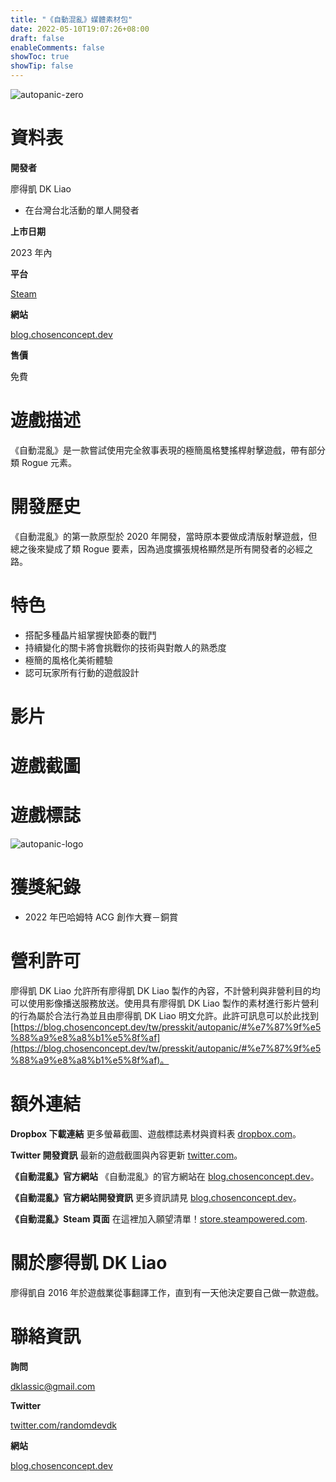 ```yaml
---
title: "《自動混亂》媒體素材包"
date: 2022-05-10T19:07:26+08:00
draft: false
enableComments: false
showToc: true
showTip: false
---
```


<!-- dummy.account@outmail.com -->
<!-- another.account@glook.com -->
![autopanic-zero](/images/games/autopanic/Autopanic_tw.png)

# 資料表

**開發者**

廖得凱 DK Liao

- 在台灣台北活動的單人開發者

**上市日期**

2023 年內

**平台**

[Steam](https://store.steampowered.com/app/1274830/)

**網站**

[blog.chosenconcept.dev](https://blog.chosenconcept.dev/tw/games/autopanic)

**售價**

免費

# 遊戲描述

《自動混亂》是一款嘗試使用完全敘事表現的極簡風格雙搖桿射擊遊戲，帶有部分類 Rogue 元素。

# 開發歷史

《自動混亂》的第一款原型於 2020 年開發，當時原本要做成清版射擊遊戲，但總之後來變成了類 Rogue 要素，因為過度擴張規格顯然是所有開發者的必經之路。

# 特色

- 搭配多種晶片組掌握快節奏的戰鬥
- 持續變化的關卡將會挑戰你的技術與對敵人的熟悉度
- 極簡的風格化美術體驗
- 認可玩家所有行動的遊戲設計

# 影片

# 遊戲截圖

# 遊戲標誌

![autopanic-logo](/images/games/autopanic/LibraryLogoBlack_tw.png)

# 獲獎紀錄

- 2022 年巴哈姆特 ACG 創作大賽－銅賞

<!-- # 文章選輯 -->

# 營利許可

廖得凱 DK Liao 允許所有廖得凱 DK Liao 製作的內容，不計營利與非營利目的均可以使用影像播送服務放送。使用具有廖得凱 DK Liao 製作的素材進行影片營利的行為屬於合法行為並且由廖得凱 DK Liao 明文允許。此許可訊息可以於此找到 [https://blog.chosenconcept.dev/tw/presskit/autopanic/#%e7%87%9f%e5%88%a9%e8%a8%b1%e5%8f%af](https://blog.chosenconcept.dev/tw/presskit/autopanic/#%e7%87%9f%e5%88%a9%e8%a8%b1%e5%8f%af)。

# 額外連結

**Dropbox 下載連結**
更多螢幕截圖、遊戲標誌素材與資料表 [dropbox.com]()。

**Twitter 開發資訊**
最新的遊戲截圖與內容更新 [twitter.com](https://www.twitter.com/randomdevdk)。

**《自動混亂》官方網站**
《自動混亂》的官方網站在 [blog.chosenconcept.dev](https://blog.chosenconcept.dev/tw/games/autopanic)。

**《自動混亂》官方網站開發資訊**
更多資訊請見 [blog.chosenconcept.dev](https://blog.chosenconcept.dev/tw/tags/autopanic/)。

**《自動混亂》Steam 頁面**
在這裡加入願望清單！[store.steampowered.com](https://store.steampowered.com/app/1274830/).

<!-- ## Autopanic Soundtrack -->


<!-- ## Autopanic Credits
The full credits for Autopanic can be found at [blog.chosenconcept.dev](https://blog.chosenconcept.dev/games/autopanic). -->

# 關於廖得凱 DK Liao

廖得凱自 2016 年於遊戲業從事翻譯工作，直到有一天他決定要自己做一款遊戲。

# 聯絡資訊

**詢問**

<!-- place.holder@yamsn.com -->
dklassic@gmail.com
<!-- quick.check@mail0002.com -->

**Twitter**

[twitter.com/randomdevdk](https://www.twitter.com/randomdevdk)

**網站**

[blog.chosenconcept.dev](https://blog.chosenconcept.dev/tw/games/)
